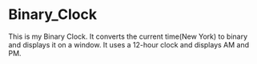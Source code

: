 # Binary_Clock

This is my Binary Clock. It converts the current time(New York) to binary and displays it on a window.
It uses a 12-hour clock and displays AM and PM.
